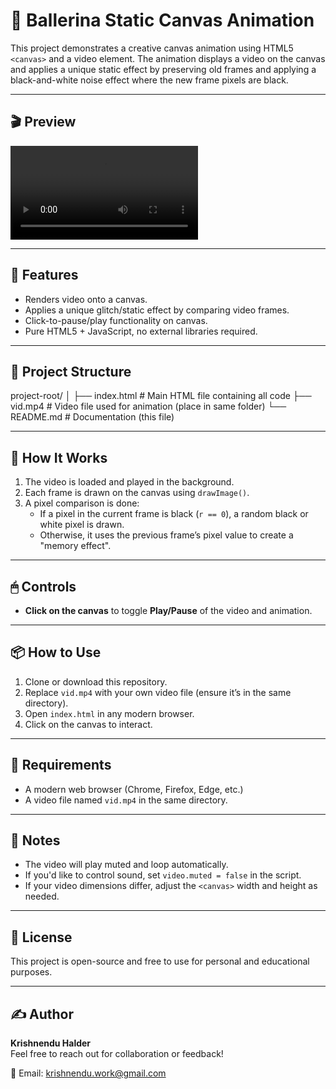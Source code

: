# 🎥 Ballerina Static Canvas Animation

This project demonstrates a creative canvas animation using HTML5 `<canvas>` and a video element. The animation displays a video on the canvas and applies a unique static effect by preserving old frames and applying a black-and-white noise effect where the new frame pixels are black.

---
## 🎬 Preview

![Canvas Animation Preview](/Preview.mp4)

---

## 🚀 Features

- Renders video onto a canvas.
- Applies a unique glitch/static effect by comparing video frames.
- Click-to-pause/play functionality on canvas.
- Pure HTML5 + JavaScript, no external libraries required.

---

## 📂 Project Structure

project-root/ │ 
├── index.html # Main HTML file containing all code
├── vid.mp4 # Video file used for animation (place in same folder)
└── README.md # Documentation (this file)


---

## 📸 How It Works

1. The video is loaded and played in the background.
2. Each frame is drawn on the canvas using `drawImage()`.
3. A pixel comparison is done:
   - If a pixel in the current frame is black (`r == 0`), a random black or white pixel is drawn.
   - Otherwise, it uses the previous frame’s pixel value to create a "memory effect".

---

## 🖱 Controls

- **Click on the canvas** to toggle **Play/Pause** of the video and animation.

---

## 📦 How to Use

1. Clone or download this repository.
2. Replace `vid.mp4` with your own video file (ensure it’s in the same directory).
3. Open `index.html` in any modern browser.
4. Click on the canvas to interact.

---

## 🔧 Requirements

- A modern web browser (Chrome, Firefox, Edge, etc.)
- A video file named `vid.mp4` in the same directory.

---

## 📌 Notes

- The video will play muted and loop automatically.
- If you'd like to control sound, set `video.muted = false` in the script.
- If your video dimensions differ, adjust the `<canvas>` width and height as needed.

---

## 📄 License

This project is open-source and free to use for personal and educational purposes.

---

## ✍️ Author

**Krishnendu Halder**  
Feel free to reach out for collaboration or feedback!

📧 Email: krishnendu.work@gmail.com
